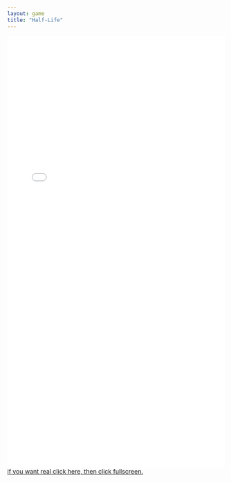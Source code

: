 ```yaml
---
layout: game
title: "Half-Life"
---
```

<embed src="src/xash.html" width="100%" height="1000" allowfullscreen>
<a href="src/xash.html">if you want real click here, then click fullscreen.</a>
